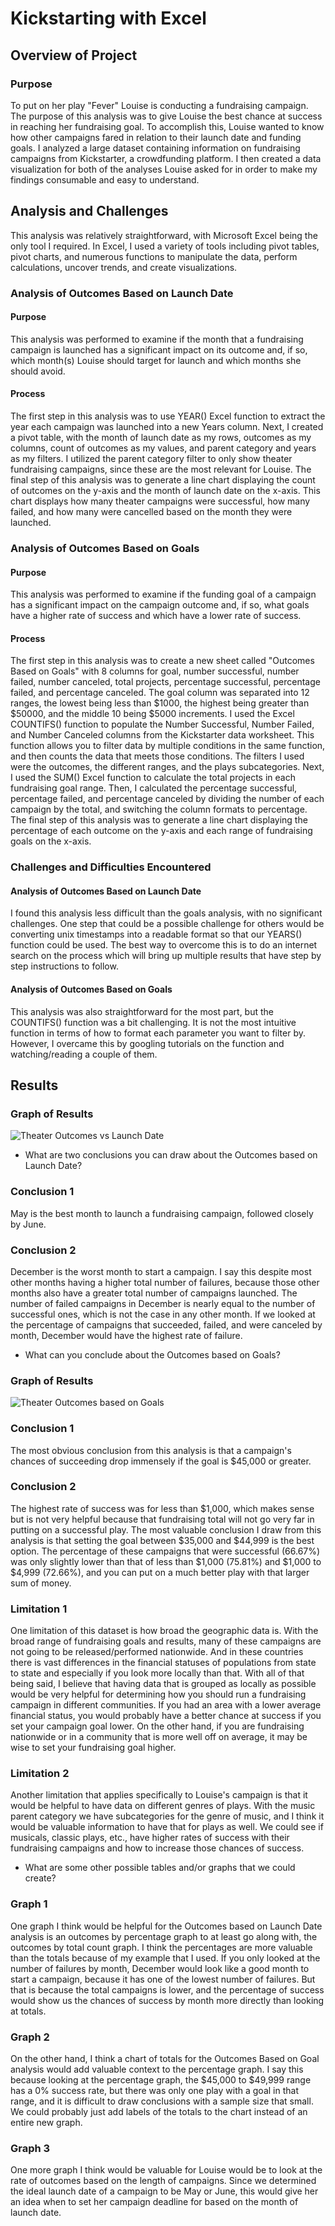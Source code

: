 # Kickstarting with Excel

## Overview of Project

### Purpose

To put on her play "Fever" Louise is conducting a fundraising campaign. The purpose of this analysis was to give Louise the best chance at success in reaching her fundraising goal. To accomplish this, Louise wanted to know how other campaigns fared in relation to their launch date and funding goals. I analyzed a large dataset containing information on fundraising campaigns from Kickstarter, a crowdfunding platform. I then created a data visualization for both of the analyses Louise asked for in order to make my findings consumable and easy to understand.

## Analysis and Challenges

This analysis was relatively straightforward, with Microsoft Excel being the only tool I required. In Excel, I used a variety of tools including pivot tables, pivot charts, and numerous functions to manipulate the data, perform calculations, uncover trends, and create visualizations.

### Analysis of Outcomes Based on Launch Date

#### Purpose

This analysis was performed to examine if the month that a fundraising campaign is launched has a significant impact on its outcome and, if so, which month(s) Louise should target for launch and which months she should avoid.

#### Process

The first step in this analysis was to use YEAR() Excel function to extract the year each campaign was launched into a new Years column. Next, I created a pivot table, with the month of launch date as my rows, outcomes as my columns, count of outcomes as my values, and parent category and years as my filters. I utilized the parent category filter to only show theater fundraising campaigns, since these are the most relevant for Louise. The final step of this analysis was to generate a line chart displaying the count of outcomes on the y-axis and the month of launch date on the x-axis. This chart displays how many theater campaigns were successful, how many failed, and how many were cancelled based on the month they were launched.

### Analysis of Outcomes Based on Goals

#### Purpose

This analysis was performed to examine if the funding goal of a campaign has a significant impact on the campaign outcome and, if so, what goals have a higher rate of success and which have a lower rate of success.

#### Process

The first step in this analysis was to create a new sheet called "Outcomes Based on Goals" with 8 columns for goal, number successful, number failed, number canceled, total projects, percentage successful, percentage failed, and percentage canceled. The goal column was separated into 12 ranges, the lowest being less than $1000, the highest being greater than $50000, and the middle 10 being $5000 increments. I used the Excel COUNTIFS() function to populate the Number Successful, Number Failed, and Number Canceled columns from the Kickstarter data worksheet. This function allows you to filter data by multiple conditions in the same function, and then counts the data that meets those conditions. The filters I used were the outcomes, the different ranges, and the plays subcategories. Next, I used the SUM() Excel function to calculate the total projects in each fundraising goal range. Then, I calculated the percentage successful, percentage failed, and percentage canceled by dividing the number of each campaign by the total, and switching the column formats to percentage. The final step of this analysis was to generate a line chart displaying the percentage of each outcome on the y-axis and each range of fundraising goals on the x-axis.

### Challenges and Difficulties Encountered

#### Analysis of Outcomes Based on Launch Date

I found this analysis less difficult than the goals analysis, with no significant challenges. One step that could be a possible challenge for others would be converting unix timestamps into a readable format so that our YEARS() function could be used. The best way to overcome this is to do an internet search on the process which will bring up multiple results that have step by step instructions to follow.

#### Analysis of Outcomes Based on Goals

This analysis was also straightforward for the most part, but the COUNTIFS() function was a bit challenging. It is not the most intuitive function in terms of how to format each parameter you want to filter by. However, I overcame this by googling tutorials on the function and watching/reading a couple of them.

## Results

### Graph of Results

![Theater Outcomes vs Launch Date](/resources/Theater_Outcomes_vs_Launch.png?raw=true "Title")

- What are two conclusions you can draw about the Outcomes based on Launch Date?

### Conclusion 1

May is the best month to launch a fundraising campaign, followed closely by June.

### Conclusion 2

December is the worst month to start a campaign. I say this despite most other months having a higher total number of failures, because those other months also have a greater total number of campaigns launched. The number of failed campaigns in December is nearly equal to the number of successful ones, which is not the case in any other month. If we looked at the percentage of campaigns that succeeded, failed, and were canceled by month, December would have the highest rate of failure.

- What can you conclude about the Outcomes based on Goals?

### Graph of Results

![Theater Outcomes based on Goals](/resources/Outcomes_vs_Goals.png?raw=true "Title")

### Conclusion 1

The most obvious conclusion from this analysis is that a campaign's chances of succeeding drop immensely if the goal is $45,000 or greater.

### Conclusion 2

The highest rate of success was for less than $1,000, which makes sense but is not very helpful because that fundraising total will not go very far in putting on a successful play. The most valuable conclusion I draw from this analysis is that setting the goal between $35,000 and $44,999 is the best option. The percentage of these campaigns that were successful (66.67%) was only slightly lower than that of less than $1,000 (75.81%) and $1,000 to $4,999 (72.66%), and you can put on a much better play with that larger sum of money.

### Limitation 1

One limitation of this dataset is how broad the geographic data is. With the broad range of fundraising goals and results, many of these campaigns are not going to be released/performed nationwide. And in these countries there is vast differences in the financial statuses of populations from state to state and especially if you look more locally than that. With all of that being said, I believe that having data that is grouped as locally as possible would be very helpful for determining how you should run a fundraising campaign in different communities. If you had an area with a lower average financial status, you would probably have a better chance at success if you set your campaign goal lower. On the other hand, if you are fundraising nationwide or in a community that is more well off on average, it may be wise to set your fundraising goal higher.

### Limitation 2

Another limitation that applies specifically to Louise's campaign is that it would be helpful to have data on different genres of plays. With the music parent category we have subcategories for the genre of music, and I think it would be valuable information to have that for plays as well. We could see if musicals, classic plays, etc., have higher rates of success with their fundraising campaigns and how to increase those chances of success.

- What are some other possible tables and/or graphs that we could create?

### Graph 1

One graph I think would be helpful for the Outcomes based on Launch Date analysis is an outcomes by percentage graph to at least go along with, the outcomes by total count graph. I think the percentages are more valuable than the totals because of my example that I used. If you only looked at the number of failures by month, December would look like a good month to start a campaign, because it has one of the lowest number of failures. But that is because the total campaigns is lower, and the percentage of success would show us the chances of success by month more directly than looking at totals.

### Graph 2

On the other hand, I think a chart of totals for the Outcomes Based on Goal analysis would add valuable context to the percentage graph. I say this because looking at the percentage graph, the $45,000 to $49,999 range has a 0% success rate, but there was only one play with a goal in that range, and it is difficult to draw conclusions with a sample size that small. We could probably just add labels of the totals to the chart instead of an entire new graph.

### Graph 3

One more graph I think would be valuable for Louise would be to look at the rate of outcomes based on the length of campaigns. Since we determined the ideal launch date of a campaign to be May or June, this would give her an idea when to set her campaign deadline for based on the month of launch date.
